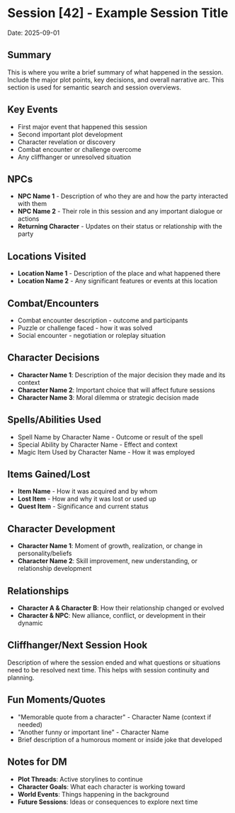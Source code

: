 # Session [42] - Example Session Title
Date: 2025-09-01

## Summary
This is where you write a brief summary of what happened in the session. Include the major plot points, key decisions, and overall narrative arc. This section is used for semantic search and session overviews.

## Key Events
- First major event that happened this session
- Second important plot development
- Character revelation or discovery
- Combat encounter or challenge overcome
- Any cliffhanger or unresolved situation

## NPCs
- **NPC Name 1** - Description of who they are and how the party interacted with them
- **NPC Name 2** - Their role in this session and any important dialogue or actions
- **Returning Character** - Updates on their status or relationship with the party

## Locations Visited
- **Location Name 1** - Description of the place and what happened there
- **Location Name 2** - Any significant features or events at this location

## Combat/Encounters
- Combat encounter description - outcome and participants
- Puzzle or challenge faced - how it was solved
- Social encounter - negotiation or roleplay situation

## Character Decisions
- **Character Name 1**: Description of the major decision they made and its context
- **Character Name 2**: Important choice that will affect future sessions
- **Character Name 3**: Moral dilemma or strategic decision made

## Spells/Abilities Used
- Spell Name by Character Name - Outcome or result of the spell
- Special Ability by Character Name - Effect and context
- Magic Item Used by Character Name - How it was employed

## Items Gained/Lost
- **Item Name** - How it was acquired and by whom
- **Lost Item** - How and why it was lost or used up
- **Quest Item** - Significance and current status

## Character Development
- **Character Name 1**: Moment of growth, realization, or change in personality/beliefs
- **Character Name 2**: Skill improvement, new understanding, or relationship development

## Relationships
- **Character A & Character B**: How their relationship changed or evolved
- **Character & NPC**: New alliance, conflict, or development in their dynamic

## Cliffhanger/Next Session Hook
Description of where the session ended and what questions or situations need to be resolved next time. This helps with session continuity and planning.

## Fun Moments/Quotes
- "Memorable quote from a character" - Character Name (context if needed)
- "Another funny or important line" - Character Name
- Brief description of a humorous moment or inside joke that developed

## Notes for DM
- **Plot Threads**: Active storylines to continue
- **Character Goals**: What each character is working toward
- **World Events**: Things happening in the background
- **Future Sessions**: Ideas or consequences to explore next time